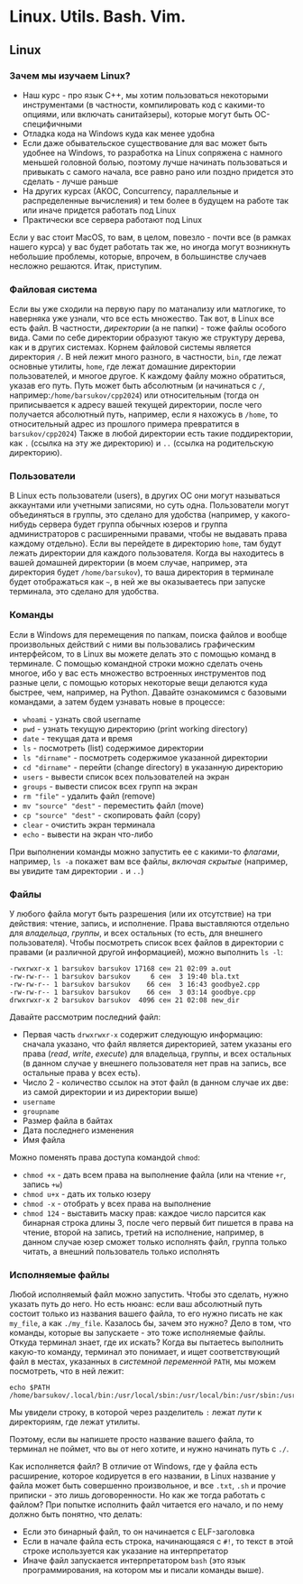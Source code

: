 # Linux. Utils. Bash. Vim.

## Linux

### Зачем мы изучаем Linux?
* Наш курс - про язык С++, мы хотим пользоваться некоторыми инструментами (в частности, компилировать код с какими-то опциями, или включать санитайзеры), которые могут быть ОС-специфичными
* Отладка кода на Windows куда как менее удобна
* Если даже обывательское существование для вас может быть удобнее на Windows, то разработка на Linux сопряжена с намного меньшей головной болью, поэтому лучше начинать пользоваться и привыкать с самого начала, все равно рано или поздно придется это сделать - лучше раньше
* На других курсах (АКОС, Concurrency, параллельные и распределенные вычисления) и тем более в будущем на работе так или иначе придется работать под Linux
* Практически все сервера работают под Linux

Если у вас стоит MacOS, то вам, в целом, повезло - почти все (в рамках нашего курса) у вас будет работать так же, но иногда могут возникнуть небольшие проблемы, которые, впрочем, в большинстве случаев несложно решаются.
Итак, приступим.
### Файловая система

Если вы уже сходили на первую пару по матанализу или матлогике, то наверняка уже узнали, что все есть множество. Так вот, в Linux все есть файл.
В частности, _директории_ (а не папки) - тоже файлы особого вида.
Сами по себе директории образуют такую же структуру дерева, как и в других системах. Корнем файловой системы является директория `/`. 
В ней лежит много разного, в частности, `bin`, где лежат основные утилиты, `home`, где лежат домашние директории пользователей, и многое другое.
К каждому файлу можно обратиться, указав его путь. Путь может быть абсолютным (и начинаться с `/`, например:`/home/barsukov/cpp2024`) или относительным (тогда он приписывается к адресу вашей текущей директории, после чего получается абсолютный путь, например, если я нахожусь в `/home`, то относительный адрес из прошлого примера превратится в `barsukov/cpp2024`)
Также в любой директории есть такие поддиректории, как `.` (ссылка на эту же директорию) и `..` (ссылка на родительскую директорию).


### Пользователи

В Linux есть пользователи (users), в других ОС они могут называться аккаунтами или учетными записями, но суть одна.
Пользователи могут объединяться в группы, это сделано для удобства (например, у какого-нибудь сервера будет группа обычных юзеров и группа администраторов с расширенными правами, чтобы не выдавать права каждому отдельно).
Если вы перейдете в директорию `home`, там будут лежать директории для каждого пользователя.
Когда вы находитесь в вашей домашней директории (в моем случае, например, эта директория будет `/home/barsukov`), то ваша директория в терминале будет отображаться как `~`, в ней же вы оказываетесь при запуске терминала, это сделано для удобства.

### Команды

Если в Windows для перемещения по папкам, поиска файлов и вообще произвольных действий с ними вы пользовались графическим интерфейсом, то в Linux вы можете делать это с помощью команд в терминале.
С помощью командной строки можно сделать очень многое, ибо у вас есть множество встроенных инструментов под разные цели, с помощью которых некоторые вещи делаются куда быстрее, чем, например, на Python.
Давайте ознакомимся с базовыми командами, а затем будем узнавать новые в процессе:
* `whoami` - узнать свой username
* `pwd` - узнать текущую директорию (print working directory)
* `date` - текущая дата и время
* `ls` - посмотреть (list) содержимое директории
* `ls "dirname"` - посмотреть содержимое указанной директории
* `cd "dirname"` - перейти (change directory) в указанную директорию
* `users` - вывести список всех пользователей на экран
* `groups` - вывести список всех групп на экран
* `rm "file"` - удалить файл (remove)
* `mv "source" "dest"` - переместить файл (move)
* `cp "source" "dest"` - скопировать файл (copy)
* `clear` - очистить экран терминала
* `echo` - вывести на экран что-либо

При выполнении команды можно запустить ее с какими-то _флагами_, например, `ls -a` покажет вам все файлы, _включая скрытые_ (например, вы увидите там директории `.` и `..`)

### Файлы

У любого файла могут быть разрешения (или их отсутствие) на три действия: чтение, запись, и исполнение.
Права выставляются отдельно для _владельца_, _группы_, и всех остальных (то есть, для внешнего пользователя).
Чтобы посмотреть список всех файлов в директории с правами (и различной другой информацией), можно выполнить `ls -l`: 
```
-rwxrwxr-x 1 barsukov barsukov 17168 сен 21 02:09 a.out
-rw-rw-r-- 1 barsukov barsukov     6 сен  3 19:40 bla.txt
-rw-rw-r-- 1 barsukov barsukov    66 сен  3 16:43 goodbye2.cpp
-rw-rw-r-- 1 barsukov barsukov    66 сен  3 03:14 goodbye.cpp
drwxrwxr-x 2 barsukov barsukov  4096 сен 21 02:08 new_dir
```
Давайте рассмотрим последний файл: 
* Первая часть `drwxrwxr-x` содержит следующую информацию: сначала указано, что файл является директорией, затем указаны его права (_read_, _write_, _execute_) для владельца, группы, и всех остальных (в данном случае у внешнего пользователя нет прав на запись, все остальные права у всех есть).
* Число 2 - количество ссылок на этот файл (в данном случае их две: из самой директории и из директории выше)
* `username`
* `groupname`
* Размер файла в байтах
* Дата последнего изменения
* Имя файла

Можно поменять права доступа командой `chmod`:
* `chmod +x` - дать всем права на выполнение файла (или на чтение `+r`, запись `+w`)
* `chmod u+x` - дать их только юзеру
* `chmod -x` - отобрать у всех права на выполнение
* `chmod 124` - выставить маску прав: каждое число парсится как бинарная строка длины 3, после чего первый бит пишется в права на чтение, второй на запись, третий на исполнение, например, в данном случае юзер сможет только исполнять файл, группа только читать, а внешний пользователь только исполнять

### Исполняемые файлы
Любой исполняемый файл можно запустить. Чтобы это сделать, нужно указать путь до него. Но есть нюанс: если ваш абсолютный путь состоит только из названия вашего файла, то его нужно писать не как `my_file`, а как `./my_file`. Казалось бы, зачем это нужно? 
Дело в том, что команды, которые вы запускаете - это тоже исполняемые файлы. Откуда терминал знает, где их искать? Когда вы пытаетесь выполнить какую-то команду, терминал это понимает, и ищет соответствующий файл в местах, указанных в _системной переменной_ `PATH`, мы можем посмотреть, что в ней лежит:
```
echo $PATH
/home/barsukov/.local/bin:/usr/local/sbin:/usr/local/bin:/usr/sbin:/usr/bin:/sbin:/bin:/usr/games:/usr/local/games:/snap/bin:/home/barsukov/.local/share/JetBrains/Toolbox/scripts
```
Мы увидели строку, в которой через разделитель `:` лежат _пути_ к директориям, где лежат утилиты.

Поэтому, если вы напишете просто название вашего файла, то терминал не поймет, что вы от него хотите, и нужно начинать путь с `./`.

Как исполняется файл? В отличие от Windows, где у файла есть расширение, которое кодируется в его названии, в Linux название у файла может быть совершенно произвольное, и все `.txt`,  `.sh` и прочие приписки - это лишь договоренности.
Но как же тогда работать с файлом? При попытке исполнить файл читается его начало, и по нему должно быть понятно, что делать: 
* Если это бинарный файл, то он начинается с ELF-заголовка
* Если в начале файла есть строка, начинающаяся с `#!`, то текст в этой строке используется как указание на интерпретатор
* Иначе файл запускается интерпретатором `bash` (это язык программирования, на котором мы и писали команды выше).